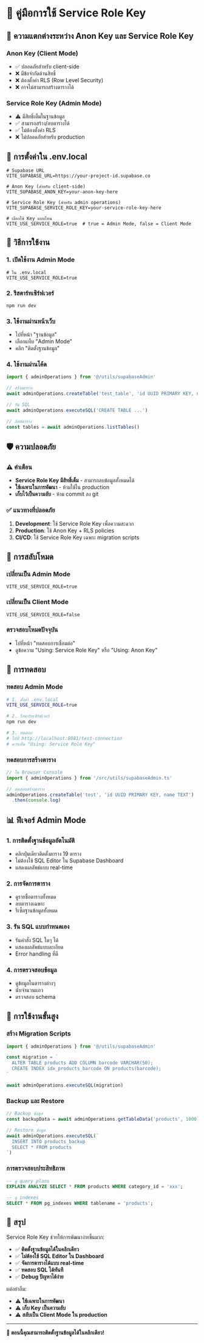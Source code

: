 # 🔑 คู่มือการใช้ Service Role Key

## 🎯 ความแตกต่างระหว่าง Anon Key และ Service Role Key

### Anon Key (Client Mode)
- ✅ ปลอดภัยสำหรับ client-side
- ❌ มีข้อจำกัดด้านสิทธิ์
- ❌ ต้องตั้งค่า RLS (Row Level Security)
- ❌ อาจไม่สามารถสร้างตารางได้

### Service Role Key (Admin Mode)
- ⚠️ มีสิทธิ์เต็มในฐานข้อมูล
- ✅ สามารถสร้าง/ลบตารางได้
- ✅ ไม่ต้องตั้งค่า RLS
- ❌ ไม่ปลอดภัยสำหรับ production

## 🔧 การตั้งค่าใน .env.local

```env
# Supabase URL
VITE_SUPABASE_URL=https://your-project-id.supabase.co

# Anon Key (สำหรับ client-side)
VITE_SUPABASE_ANON_KEY=your-anon-key-here

# Service Role Key (สำหรับ admin operations)
VITE_SUPABASE_SERVICE_ROLE_KEY=your-service-role-key-here

# เลือกใช้ Key แบบไหน
VITE_USE_SERVICE_ROLE=true  # true = Admin Mode, false = Client Mode
```

## 🚀 วิธีการใช้งาน

### 1. เปิดใช้งาน Admin Mode
```env
# ใน .env.local
VITE_USE_SERVICE_ROLE=true
```

### 2. รีสตาร์ทเซิร์ฟเวอร์
```bash
npm run dev
```

### 3. ใช้งานผ่านหน้าเว็บ
- ไปที่หน้า "ฐานข้อมูล"
- เลือกแท็บ "Admin Mode"
- คลิก "ติดตั้งฐานข้อมูล"

### 4. ใช้งานผ่านโค้ด
```typescript
import { adminOperations } from '@/utils/supabaseAdmin'

// สร้างตาราง
await adminOperations.createTable('test_table', 'id UUID PRIMARY KEY, name TEXT')

// รัน SQL
await adminOperations.executeSQL('CREATE TABLE ...')

// ลิสต์ตาราง
const tables = await adminOperations.listTables()
```

## 🛡️ ความปลอดภัย

### ⚠️ คำเตือน
- **Service Role Key มีสิทธิ์เต็ม** - สามารถลบข้อมูลทั้งหมดได้
- **ใช้เฉพาะในการพัฒนา** - ห้ามใช้ใน production
- **เก็บไว้เป็นความลับ** - ห้าม commit ลง git

### ✅ แนวทางที่ปลอดภัย
1. **Development**: ใช้ Service Role Key เพื่อความสะดวก
2. **Production**: ใช้ Anon Key + RLS policies
3. **CI/CD**: ใช้ Service Role Key เฉพาะ migration scripts

## 🔄 การสลับโหมด

### เปลี่ยนเป็น Admin Mode
```env
VITE_USE_SERVICE_ROLE=true
```

### เปลี่ยนเป็น Client Mode
```env
VITE_USE_SERVICE_ROLE=false
```

### ตรวจสอบโหมดปัจจุบัน
- ไปที่หน้า "ทดสอบการเชื่อมต่อ"
- ดูข้อความ "Using: Service Role Key" หรือ "Using: Anon Key"

## 🧪 การทดสอบ

### ทดสอบ Admin Mode
```bash
# 1. ตั้งค่า .env.local
VITE_USE_SERVICE_ROLE=true

# 2. รีสตาร์ทเซิร์ฟเวอร์
npm run dev

# 3. ทดสอบ
# ไปที่ http://localhost:8081/test-connection
# ควรเห็น "Using: Service Role Key"
```

### ทดสอบการสร้างตาราง
```typescript
// ใน Browser Console
import { adminOperations } from '/src/utils/supabaseAdmin.ts'

// ทดสอบสร้างตาราง
adminOperations.createTable('test', 'id UUID PRIMARY KEY, name TEXT')
  .then(console.log)
```

## 📊 ฟีเจอร์ Admin Mode

### 1. การติดตั้งฐานข้อมูลอัตโนมัติ
- คลิกปุ่มเดียวติดตั้งตาราง 19 ตาราง
- ไม่ต้องใช้ SQL Editor ใน Supabase Dashboard
- แสดงผลลัพธ์แบบ real-time

### 2. การจัดการตาราง
- ดูรายชื่อตารางทั้งหมด
- ลบตารางเฉพาะ
- รีเซ็ตฐานข้อมูลทั้งหมด

### 3. รัน SQL แบบกำหนดเอง
- รันคำสั่ง SQL ใดๆ ได้
- แสดงผลลัพธ์แบบละเอียด
- Error handling ที่ดี

### 4. การตรวจสอบข้อมูล
- ดูข้อมูลในตารางต่างๆ
- นับจำนวนแถว
- ตรวจสอบ schema

## 🔮 การใช้งานขั้นสูง

### สร้าง Migration Scripts
```typescript
import { adminOperations } from '@/utils/supabaseAdmin'

const migration = `
  ALTER TABLE products ADD COLUMN barcode VARCHAR(50);
  CREATE INDEX idx_products_barcode ON products(barcode);
`

await adminOperations.executeSQL(migration)
```

### Backup และ Restore
```typescript
// Backup ข้อมูล
const backupData = await adminOperations.getTableData('products', 1000)

// Restore ข้อมูล
await adminOperations.executeSQL(`
  INSERT INTO products_backup 
  SELECT * FROM products
`)
```

### การตรวจสอบประสิทธิภาพ
```sql
-- ดู query plans
EXPLAIN ANALYZE SELECT * FROM products WHERE category_id = 'xxx';

-- ดู indexes
SELECT * FROM pg_indexes WHERE tablename = 'products';
```

## 🎯 สรุป

Service Role Key ช่วยให้การพัฒนาง่ายขึ้นมาก:

- ✅ **ติดตั้งฐานข้อมูลได้ในคลิกเดียว**
- ✅ **ไม่ต้องใช้ SQL Editor ใน Dashboard**
- ✅ **จัดการตารางได้แบบ real-time**
- ✅ **ทดสอบ SQL ได้ทันที**
- ✅ **Debug ปัญหาได้ง่าย**

แต่อย่าลืม:
- ⚠️ **ใช้เฉพาะในการพัฒนา**
- ⚠️ **เก็บ Key เป็นความลับ**
- ⚠️ **สลับเป็น Client Mode ใน production**

---

**🎉 ตอนนี้คุณสามารถติดตั้งฐานข้อมูลได้ในคลิกเดียว!**